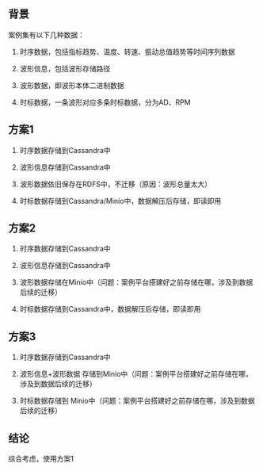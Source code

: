 ## 背景

案例集有以下几种数据：

1. 时序数据，包括指标趋势、温度、转速、振动总值趋势等时间序列数据

2. 波形信息，包括波形存储路径

3. 波形数据，即波形本体二进制数据

4. 时标数据，一条波形对应多条时标数据，分为AD、RPM

## 方案1

1. 时序数据存储到Cassandra中

2. 波形信息存储到Cassandra中

3. 波形数据依旧保存在RDFS中，不迁移（原因：波形总量太大）

4. 时标数据存储到Cassandra/Minio中，数据解压后存储，即读即用

## 方案2

1. 时序数据存储到Cassandra中

2. 波形信息存储到Cassandra中

3. 波形数据存储在Minio中（问题：案例平台搭建好之前存储在哪，涉及到数据后续的迁移）

4. 时标数据存储到Cassandra中，数据解压后存储，即读即用

## 方案3

1. 时序数据存储到Cassandra中

2. 波形信息+波形数据 存储到Minio中（问题：案例平台搭建好之前存储在哪，涉及到数据后续的迁移）

3. 时标数据存储到 Minio中（问题：案例平台搭建好之前存储在哪，涉及到数据后续的迁移）

## 结论

综合考虑，使用方案1